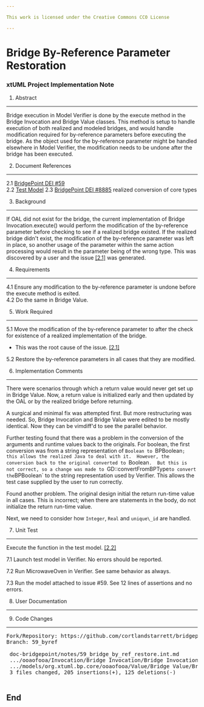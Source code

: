 ```yaml
---

This work is licensed under the Creative Commons CC0 License

---
```


# Bridge By-Reference Parameter Restoration
### xtUML Project Implementation Note


1. Abstract
-----------
Bridge execution in Model Verifier is done by the execute method in the Bridge 
Invocation and Bridge Value classes. This method is setup to handle execution
of both realized and modeled bridges, and would handle modification required
for by-reference parameters before executing the bridge. As the object used
for the by-reference parameter might be handled elsewhere in Model Verifier,
the modification needs to be undone after the bridge has been executed.

2. Document References
----------------------
<a id="2.1"></a>2.1 [BridgePoint DEI #59](https://support.onefact.net/issues/59)  
<a id="2.2"></a>2.2 [Test Model](https://github.com/xtuml/models/tree/master/test/BridgeByRefParameterRestore)
<a id="2.3"></a>2.3 [BridgePoint DEI #8885](https://support.onefact.net/issues/8885) realized conversion of core types  

3. Background
-------------
If OAL did not exist for the bridge, the current implementation of Bridge 
Invocation.execute() would perform the modification of the by-reference 
parameter before checking to see if a realized bridge existed. If the realized
bridge didn't exist, the modification of the by-reference parameter was left in
place, so another usage of the parameter within the same action processing would
result in the parameter being of the wrong type.
This was discovered by a user and the issue [[2.1]](#2.1) was generated.  

4. Requirements
---------------
4.1 Ensure any modification to the by-reference parameter is undone before the
execute method is exited.  
4.2 Do the same in Bridge Value.

5. Work Required
----------------
5.1 Move the modification of the by-reference parameter to after the check for
existence of a realized implementation of the bridge.  
* This was the root cause of the issue. [[2.1]](#2.1)  

5.2 Restore the by-reference parameters in all cases that they are modified.

6. Implementation Comments
--------------------------
There were scenarios through which a return value would never get set up
in Bridge Value.  Now, a return value is initialized early and then updated
by the OAL or by the realized bridge before returning.

A surgical and minimal fix was attempted first.  But more restructuring was
needed.  So, Bridge Invocation and Bridge Value were edited to be mostly
identical.  Now they can be vimdiff'd to see the parallel behavior.

Further testing found that there was a problem in the conversion of the
arguments and runtime values back to the originals.  For boolean, the
first conversion was from a string representation of `Boolean to `BPBoolean`;
this allows the realized Java to deal with it.  However, the conversion
back to the original converted to `Boolean`.  But this is not correct, so
a change was made to `GD::convertFromBPType` to convert the `BPBoolean` to
the string representation used by Verifier.  This allows the test case
supplied by the user to run correctly.

Found another problem.  The original design initial the return run-time
value in all cases.  This is incorrect; when there are statements in the
body, do not initialize the return run-time value.

Next, we need to consider how `Integer`, `Real` and `unique\_id` are handled.

7. Unit Test
------------
Execute the function in the test model. [[2.2]](#2.2)

7.1 Launch test model in Verifier. No errors should be reported.  

7.2 Run MicrowaveOven in Verifier.  See same behavior as always.

7.3 Run the model attached to issue #59.  See 12 lines of assertions
and no errors.

8. User Documentation
---------------------

9. Code Changes
---------------
<pre>
Fork/Repository: https://github.com/cortlandstarrett/bridgepoint.git
Branch: 59_byref

 doc-bridgepoint/notes/59_bridge_by_ref_restore.int.md                              |  76 ++++++++++++++++++
 .../ooaofooa/Invocation/Bridge Invocation/Bridge Invocation.xtuml                  |  87 ++++++++++----------
 .../models/org.xtuml.bp.core/ooaofooa/Value/Bridge Value/Bridge Value.xtuml        | 167 ++++++++++++++++++++-------------------
 3 files changed, 205 insertions(+), 125 deletions(-)

</pre>  

End
---

